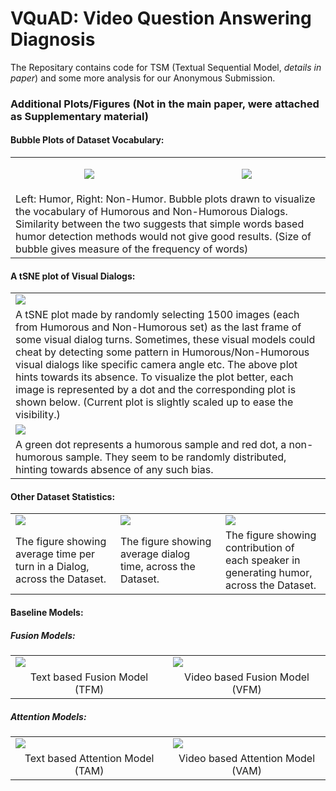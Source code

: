 # VQuAD: Video Question Answering Diagnosis

The Repositary contains code for TSM (Textual Sequential Model, _details in paper_) and some more analysis for our Anonymous Submission.

### Additional Plots/Figures (Not in the main paper, were attached as Supplementary material)
#### Bubble Plots of Dataset Vocabulary:
<table width="100%" align="center">
<tr width="100%">
  <td width="50%">
    <p align="center">
      <img src="fig/VQuAD_nips_000067.gif" align="center">
    </p>
<!--     <p align="center"><b>check</b></p> -->
  </td>
  <td width="50%">
    <p align="center">
      <img src="https://user-images.githubusercontent.com/48205355/53881587-13718b80-403a-11e9-9da4-8217472fffb6.png" align="center">
    </p>
<!--     <p align="center"><b>check</b></p> -->
  </td>
</tr>
  <tr> 
<td colspan="2">    
Left:  Humor, Right:  Non-Humor.  Bubble plots drawn to visualize the vocabulary of Humorous and Non-Humorous Dialogs.  Similarity between the two suggests that simple words based humor detection methods would not give good results. (Size of bubble gives measure of the frequency of words)
    </td>
  </tr>
  </table>
  
#### A tSNE plot of Visual Dialogs:

  <table>
  <tr>
    <td width="100%">
<img src="https://user-images.githubusercontent.com/48205355/53881679-474cb100-403a-11e9-9d92-c71a0c634fe9.png" align="center">
    </td>
  </tr>
  <tr>
  <td>    
A tSNE plot made by randomly selecting 1500 images (each from Humorous and Non-Humorous set) as the last frame of some visual dialog turns. Sometimes, these visual models could cheat by detecting some pattern in Humorous/Non-Humorous visual dialogs like specific camera angle etc. The above plot hints towards its absence. To visualize the plot better, each image is represented by a dot and the corresponding plot is shown below. (Current plot is slightly scaled up to ease the visibility.)
  </td>
  </tr>
    <tr>
    <td width="100%">
<img src="https://user-images.githubusercontent.com/48205355/53881680-47e54780-403a-11e9-823b-79386e56c39e.png" align="center">
    </td>
  </tr>
  <tr>
  <td>    
A green dot represents a humorous sample and red dot,  a non-humorous sample. They seem to be randomly distributed, hinting towards absence of any such bias.
  </td>
  </tr>
</table>

#### Other Dataset Statistics:
<table>
    <tr>
  <td width="33.33%">
  <img src="https://user-images.githubusercontent.com/48205355/53884884-88e15a00-4042-11e9-99a5-8fdd7a46ce68.png" align="center">
  </td>
    <td width="33.33%">
  <img src="https://user-images.githubusercontent.com/48205355/53952853-f13e4300-40f7-11e9-9444-7d9a030dc4ae.png" align="center">
  </td>
      <td width="33.33%">
  <img src="https://user-images.githubusercontent.com/48205355/53885089-ea092d80-4042-11e9-94c3-b4690723cb32.png">
  </td>
  </tr>
  <tr>
  <td width="33.33%">The figure showing average time per turn in a Dialog, across the Dataset.</td>
  <td width="33.33%">The figure showing average dialog time, across the Dataset.</td>
  <td width="33.33%">The figure showing contribution of each speaker in generating humor, across the Dataset.</td>
  </tr>
</table>

#### Baseline Models:
##### Fusion Models:
<table>
   <tr>
  <td width="50%">
  <img src="https://user-images.githubusercontent.com/48205355/53886442-0e1a3e00-4046-11e9-87a3-259d68593d62.png" align="center">
  </td>
    <td width="50%">
  <img src="https://user-images.githubusercontent.com/48205355/53886443-0e1a3e00-4046-11e9-808b-6e50ec5a9b04.png" align="center">
  </td>
  </tr>
  
  <tr>
  <td width="50%" align="center">Text based Fusion Model (TFM)</td>
  <td width="50%" align="center">Video based Fusion Model (VFM)</td>
  </tr>
</table>
  
 ##### Attention Models:
 
<table>
   <tr>
  <td width="50%">
  <img src="https://user-images.githubusercontent.com/48205355/53887017-5f76fd00-4047-11e9-97d6-7e690101f2a9.png" align="center">
  </td>
    <td width="50%">
  <img src="https://user-images.githubusercontent.com/48205355/53887018-600f9380-4047-11e9-94b9-062446d18306.png" align="center">
  </td>
  </tr>
  
  <tr>
  <td width="50%" align="center">Text based Attention Model (TAM)</td>
  <td width="50%" align="center">Video based Attention Model (VAM)</td>
  </tr>
</table>


